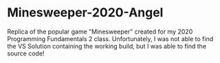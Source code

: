 ﻿# Minesweeper-2020-Angel
 Replica of the popular game "Minesweeper" created for my 2020 Programming Fundamentals 2 class. Unfortunately, I was not able to find the VS Solution containing the working build, but I was able to find the source code!
